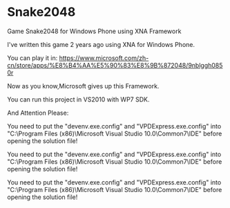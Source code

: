 # Snake2048
Game Snake2048 for Windows Phone using XNA Framework

I've written this game 2 years ago using XNA for Windows Phone.

You can play it in:
https://www.microsoft.com/zh-cn/store/apps/%E8%B4%AA%E5%90%83%E8%9B%872048/9nblggh0850r

Now as you know,Microsoft gives up this Framework.

You can run this project in VS2010 with WP7 SDK.

And Attention Please:

You need to put the "devenv.exe.config" and "VPDExpress.exe.config" into "C:\Program Files (x86)\Microsoft Visual Studio 10.0\Common7\IDE" before opening the solution file!

You need to put the "devenv.exe.config" and "VPDExpress.exe.config" into "C:\Program Files (x86)\Microsoft Visual Studio 10.0\Common7\IDE" before opening the solution file!

You need to put the "devenv.exe.config" and "VPDExpress.exe.config" into "C:\Program Files (x86)\Microsoft Visual Studio 10.0\Common7\IDE" before opening the solution file!
